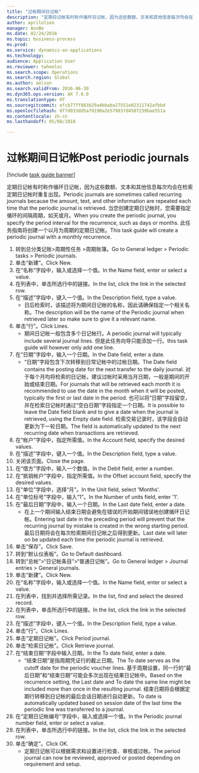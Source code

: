 ```yaml
--- 
title: "过帐期间日记帐"
description: "定期日记帐有时称作循环日记帐，因为这些数额、文本和其他信息每次均会在检索定期日记帐时重复出现。"
author: aprilolson
manager: AnnBe
ms.date: 02/24/2016
ms.topic: business-process
ms.prod: 
ms.service: dynamics-ax-applications
ms.technology: 
audience: Application User
ms.reviewer: twheeloc
ms.search.scope: Operations
ms.search.region: Global
ms.author: aolson
ms.search.validFrom: 2016-06-30
ms.dyn365.ops.version: AX 7.0.0
ms.translationtype: HT
ms.sourcegitcommit: efcb77ff883b29a4bbaba27551e02311742afbbd
ms.openlocfilehash: 8f7d033dd5a79190a2e579837d458f239bae551a
ms.contentlocale: zh-cn
ms.lasthandoff: 05/08/2018

---
```

# <a name="post-periodic-journals"></a><span data-ttu-id="7b423-103">过帐期间日记帐</span><span class="sxs-lookup"><span data-stu-id="7b423-103">Post periodic journals</span></span>

[!include [task guide banner](../../includes/task-guide-banner.md)]

<span data-ttu-id="7b423-104">定期日记帐有时称作循环日记帐，因为这些数额、文本和其他信息每次均会在检索定期日记帐时重复出现。</span><span class="sxs-lookup"><span data-stu-id="7b423-104">Periodic journals are sometimes called recurring journals because the amount, text, and other information are repeated each time that the periodic journal is retrieved.</span></span> <span data-ttu-id="7b423-105">当您创建定期日记帐时，您需要指定循环的间隔周期，如天或月。</span><span class="sxs-lookup"><span data-stu-id="7b423-105">When you create the periodic journal, you specify the period interval for the recurrence, such as days or months.</span></span> <span data-ttu-id="7b423-106">此任务指南将创建一个以月为周期的定期日记帐。</span><span class="sxs-lookup"><span data-stu-id="7b423-106">This task guide will create a periodic journal with a monthly recurrence.</span></span>



1. <span data-ttu-id="7b423-107">转到总分类记账>周期性任务 >周期账簿。</span><span class="sxs-lookup"><span data-stu-id="7b423-107">Go to General ledger > Periodic tasks > Periodic journals.</span></span>
2. <span data-ttu-id="7b423-108">单击“新建”。</span><span class="sxs-lookup"><span data-stu-id="7b423-108">Click New.</span></span>
3. <span data-ttu-id="7b423-109">在“名称”字段中，输入或选择一个值。</span><span class="sxs-lookup"><span data-stu-id="7b423-109">In the Name field, enter or select a value.</span></span>
4. <span data-ttu-id="7b423-110">在列表中，单击所选行中的链接。</span><span class="sxs-lookup"><span data-stu-id="7b423-110">In the list, click the link in the selected row.</span></span>
5. <span data-ttu-id="7b423-111">在“描述”字段中，键入一个值。</span><span class="sxs-lookup"><span data-stu-id="7b423-111">In the Description field, type a value.</span></span>
    * <span data-ttu-id="7b423-112">日后检索时，该描述将为期间日记帐的名称，因此请确保指定一个相关名称。</span><span class="sxs-lookup"><span data-stu-id="7b423-112">The description will be the name of the Periodic journal when retrieved later so make sure to give it a relevant name.</span></span>  
6. <span data-ttu-id="7b423-113">单击“行”。</span><span class="sxs-lookup"><span data-stu-id="7b423-113">Click Lines.</span></span>
    * <span data-ttu-id="7b423-114">期间日记帐一般包含多个日记帐行。</span><span class="sxs-lookup"><span data-stu-id="7b423-114">A periodic journal will typically include several journal lines.</span></span> <span data-ttu-id="7b423-115">但是此任务向导只能添加一行。</span><span class="sxs-lookup"><span data-stu-id="7b423-115">this task guide will however only add one line.</span></span>  
7. <span data-ttu-id="7b423-116">在“日期”字段中，输入一个日期。</span><span class="sxs-lookup"><span data-stu-id="7b423-116">In the Date field, enter a date.</span></span>
    * <span data-ttu-id="7b423-117">“日期”字段包含下次转移到日常记帐中的过帐日期。</span><span class="sxs-lookup"><span data-stu-id="7b423-117">The Date field contains the posting date for the next transfer to the daily journal.</span></span> <span data-ttu-id="7b423-118">对于每个月均将检索的日记帐，建议过帐时采用当月日期，一般是期间的开始或结束日期。</span><span class="sxs-lookup"><span data-stu-id="7b423-118">For journals that will be retrieved each month it is recommended to use the date in the month when it will be posted, typically the first or last date in the period.</span></span> <span data-ttu-id="7b423-119">也可以将“日期”字段留空，并在检索日记帐时通过“空白日期”字段指定一个日期。</span><span class="sxs-lookup"><span data-stu-id="7b423-119">It is possible to leave the Date field blank and to give a date when the journal is retrieved, using the Empty date field.</span></span>    <span data-ttu-id="7b423-120">检索交易记录时，该字段会自动更新为下一轮日期。</span><span class="sxs-lookup"><span data-stu-id="7b423-120">The field is automatically updated to the next recurring date when transactions are retrieved.</span></span>  
8. <span data-ttu-id="7b423-121">在“帐户”字段中，指定所需值。</span><span class="sxs-lookup"><span data-stu-id="7b423-121">In the Account field, specify the desired values.</span></span>
9. <span data-ttu-id="7b423-122">在“描述”字段中，键入一个值。</span><span class="sxs-lookup"><span data-stu-id="7b423-122">In the Description field, type a value.</span></span>
10. <span data-ttu-id="7b423-123">关闭该页面。</span><span class="sxs-lookup"><span data-stu-id="7b423-123">Close the page.</span></span>
11. <span data-ttu-id="7b423-124">在“借方”字段中，输入一个数值。</span><span class="sxs-lookup"><span data-stu-id="7b423-124">In the Debit field, enter a number.</span></span>
12. <span data-ttu-id="7b423-125">在“抵销帐户”字段中，指定所需值。</span><span class="sxs-lookup"><span data-stu-id="7b423-125">In the Offset account field, specify the desired values.</span></span>
13. <span data-ttu-id="7b423-126">在“单位”字段中，选择“月”。</span><span class="sxs-lookup"><span data-stu-id="7b423-126">In the Unit field, select 'Months'.</span></span>
14. <span data-ttu-id="7b423-127">在“单位标号”字段中，输入“1”。</span><span class="sxs-lookup"><span data-stu-id="7b423-127">In the Number of units field, enter '1'.</span></span>
15. <span data-ttu-id="7b423-128">在“最后日期”字段中，输入一个日期。</span><span class="sxs-lookup"><span data-stu-id="7b423-128">In the Last date field, enter a date.</span></span>
    * <span data-ttu-id="7b423-129">在上一个期间输入结束日期会避免在错误的开始期间错误地创建循环日记帐。</span><span class="sxs-lookup"><span data-stu-id="7b423-129">Entering last date in the preceding period will prevent that the recurring journal by mistake is created in the wrong starting period.</span></span> <span data-ttu-id="7b423-130">最后日期将会在每次检索期间日记帐之后得到更新。</span><span class="sxs-lookup"><span data-stu-id="7b423-130">Last date will later on be updated each time the periodic journal is retrieved.</span></span>  
16. <span data-ttu-id="7b423-131">单击“保存”。</span><span class="sxs-lookup"><span data-stu-id="7b423-131">Click Save.</span></span>
17. <span data-ttu-id="7b423-132">转到“默认仪表板”。</span><span class="sxs-lookup"><span data-stu-id="7b423-132">Go to Default dashboard.</span></span>
18. <span data-ttu-id="7b423-133">转到“总帐”>“日记帐条目”>“普通日记帐”。</span><span class="sxs-lookup"><span data-stu-id="7b423-133">Go to General ledger > Journal entries > General journals.</span></span>
19. <span data-ttu-id="7b423-134">单击“新建”。</span><span class="sxs-lookup"><span data-stu-id="7b423-134">Click New.</span></span>
20. <span data-ttu-id="7b423-135">在“名称”字段中，输入或选择一个值。</span><span class="sxs-lookup"><span data-stu-id="7b423-135">In the Name field, enter or select a value.</span></span>
21. <span data-ttu-id="7b423-136">在列表中，找到并选择所需记录。</span><span class="sxs-lookup"><span data-stu-id="7b423-136">In the list, find and select the desired record.</span></span>
22. <span data-ttu-id="7b423-137">在列表中，单击所选行中的链接。</span><span class="sxs-lookup"><span data-stu-id="7b423-137">In the list, click the link in the selected row.</span></span>
23. <span data-ttu-id="7b423-138">在“描述”字段中，键入一个值。</span><span class="sxs-lookup"><span data-stu-id="7b423-138">In the Description field, type a value.</span></span>
24. <span data-ttu-id="7b423-139">单击“行”。</span><span class="sxs-lookup"><span data-stu-id="7b423-139">Click Lines.</span></span>
25. <span data-ttu-id="7b423-140">单击“定期日记帐”。</span><span class="sxs-lookup"><span data-stu-id="7b423-140">Click Period journal.</span></span>
26. <span data-ttu-id="7b423-141">单击“检索日记帐”。</span><span class="sxs-lookup"><span data-stu-id="7b423-141">Click Retrieve journal.</span></span>
27. <span data-ttu-id="7b423-142">在“结束日期”字段中输入日期。</span><span class="sxs-lookup"><span data-stu-id="7b423-142">In the To date field, enter a date.</span></span>
    * <span data-ttu-id="7b423-143">“结束日期”是指周期凭证行的截止日期。</span><span class="sxs-lookup"><span data-stu-id="7b423-143">The To date serves as the cutoff date for the periodic voucher lines.</span></span> <span data-ttu-id="7b423-144">基于周期设置，同一行的“最后日期”和“结束日期”可能会多次出现在结果日记帐中。</span><span class="sxs-lookup"><span data-stu-id="7b423-144">Based on the recurrence setting, the Last date and To date the same line might be included more than once in the resulting journal.</span></span> <span data-ttu-id="7b423-145">结束日期将会根据定期行转移到日记帐的最后会话日期进行自动更新。</span><span class="sxs-lookup"><span data-stu-id="7b423-145">To date is automatically updated based on  session date of the last time the periodic line was transferred to a journal.</span></span>  
28. <span data-ttu-id="7b423-146">在“定期日记帐编号”字段中，输入或选择一个值。</span><span class="sxs-lookup"><span data-stu-id="7b423-146">In the Periodic journal number field, enter or select a value.</span></span>
29. <span data-ttu-id="7b423-147">在列表中，单击所选行中的链接。</span><span class="sxs-lookup"><span data-stu-id="7b423-147">In the list, click the link in the selected row.</span></span>
30. <span data-ttu-id="7b423-148">单击“确定”。</span><span class="sxs-lookup"><span data-stu-id="7b423-148">Click OK.</span></span>
    * <span data-ttu-id="7b423-149">定期日记帐可以根据需求和设置进行检查、审核或过帐。</span><span class="sxs-lookup"><span data-stu-id="7b423-149">The period journal can now be reviewed, approved or posted depending on requirement and setup.</span></span>  


